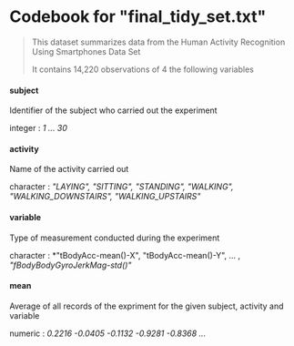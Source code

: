 Codebook for "final_tidy_set.txt"
==========================



>This dataset summarizes data from the Human Activity Recognition Using Smartphones Data Set
>
>It contains 14,220 observations of 4 the following variables

#### subject 

Identifier of the subject who carried out the experiment

integer : *1  ... 30*

#### activity

Name of the activity carried out

character : *"LAYING", "SITTING", "STANDING", "WALKING", "WALKING_DOWNSTAIRS", "WALKING_UPSTAIRS"*

#### variable

Type of measurement conducted during the experiment

character : *"tBodyAcc-mean()-X", "tBodyAcc-mean()-Y", ... , *"fBodyBodyGyroJerkMag-std()"*

#### mean

Average of all records of the expriment for the given subject, activity and variable

numeric : *0.2216 -0.0405 -0.1132 -0.9281 -0.8368 ...*